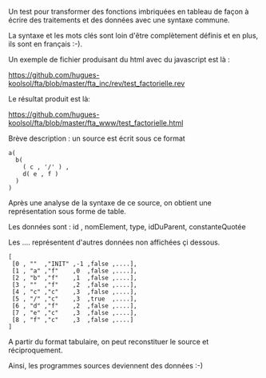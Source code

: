 Un test pour transformer des fonctions imbriquées en tableau
de façon à écrire des traitements et des données avec une syntaxe
commune.

La syntaxe et les mots clés sont loin d'être complètement définis et en plus, ils sont en français :-).

Un exemple de fichier produisant du html avec du javascript est là :

https://github.com/hugues-koolsol/fta/blob/master/fta_inc/rev/test_factorielle.rev

Le résultat produit est là:

https://github.com/hugues-koolsol/fta/blob/master/fta_www/test_factorielle.html


Brève description : un source est écrit sous ce format
```
a(
  b( 
    ( c , '/' ) , 
    d( e , f ) 
  )
)
```

Après une analyse de la syntaxe de ce source, on obtient une représentation sous forme de table.

Les données sont : id , nomElement, type, idDuParent, constanteQuotée

Les .... représentent d'autres données non affichées çi dessous.

```
[
 [0 , ""  ,"INIT" ,-1 ,false ,....],
 [1 , "a" ,"f"    ,0  ,false ,....],
 [2 , "b" ,"f"    ,1  ,false ,....],
 [3 , ""  ,"f"    ,2  ,false ,....],
 [4 , "c" ,"c"    ,3  ,false ,....],
 [5 , "/" ,"c"    ,3  ,true  ,....],
 [6 , "d" ,"f"    ,2  ,false ,....],
 [7 , "e" ,"c"    ,3  ,false ,....],
 [8 , "f" ,"c"    ,3  ,false ,....]
]
```
A partir du format tabulaire, on peut reconstituer le source et réciproquement.

Ainsi, les programmes sources deviennent des données :-)

